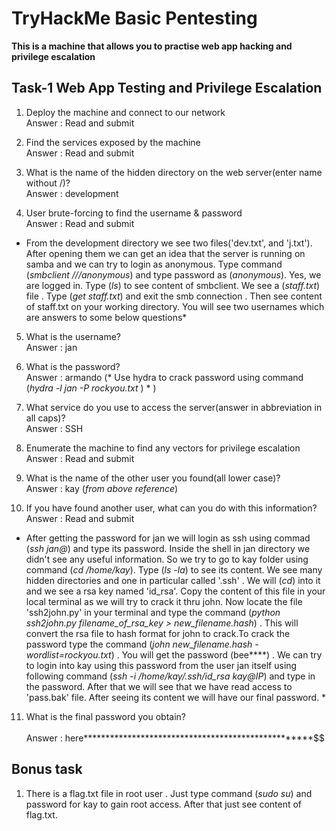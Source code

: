 # TryHackMe Basic Pentesting
**This is a machine that allows you to practise web app hacking and privilege escalation**

## Task-1 Web App Testing and Privilege Escalation

1. Deploy the machine and connect to our network <br>
Answer : Read and submit

2. Find the services exposed by the machine<br> 
Answer : Read and submit

3. What is the name of the hidden directory on the web server(enter name without /)? <br>
Answer : development

4. User brute-forcing to find the username & password <br>
Answer : Read and submit

* From the development directory we see two files('dev.txt', and 'j.txt'). After opening them we can get an idea that the server is running on samba and we can try to login as anonymous. Type command (*smbclient //<IP>/anonymous*) and type password as (*anonymous*). Yes, we are logged in. Type (*ls*) to see content of smbclient. We see a (*staff.txt*) file . Type (*get staff.txt*) and exit the smb connection . Then see content of staff.txt on your working directory. You will see two usernames which are answers to some below questions*

5. What is the username? <br>
Answer : jan

6.  What is the password?<br>
Answer : armando (* Use hydra to crack password using command (*hydra -l jan -P rockyou.txt <IP>*) * )

7. What service do you use to access the server(answer in abbreviation in all caps)?<br>
Answer :  SSH

8. Enumerate the machine to find any vectors for privilege escalation<br> 
Answer : Read and  submit

9. What is the name of the other user you found(all lower case)?<br> 
Answer : kay (*from above reference*)

10. If you have found another user, what can you do with this information? <br>
Answer : Read and submit

* After getting the password for jan we will login as ssh using commad (*ssh jan@<IP>*) and type its password. Inside the shell in jan directory we didn't see any useful information. So we try to go to kay folder using command (*cd /home/kay*). Type (*ls -la*) to see its content. We see many hidden directories and one in particular called '.ssh' . We will (*cd*) into it and we see a rsa key named 'id_rsa'. Copy the content of this file in your local terminal as we will try to crack it thru john. Now locate the file 'ssh2john.py' in your terminal and type the command (*python ssh2john.py filename_of_rsa_key > new_filename.hash*) . This will convert the rsa file to hash format for john to crack.To crack the password type the command (*john new_filename.hash -wordlist=rockyou.txt*) . You will get the password (bee****) . We can try to login into kay using this password from the user jan itself using following command (*ssh -i /home/kay/.ssh/id_rsa kay@IP*) and type in the password. After that we will see that we have read access to 'pass.bak' file. After seeing its content we will have our final password. *

11. What is the final password you obtain?<br> 	
Answer : here***************************************************$$

## Bonus task

1. There is a flag.txt file in root user . Just type command (*sudo su*) and password for kay to gain root access. After that just see content of flag.txt.
